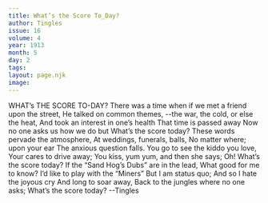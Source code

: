 ```yaml
---
title: What’s the Score To_Day?
author: Tingles
issue: 16
volume: 4
year: 1913
month: 5
day: 2
tags:
layout: page.njk
image:
---
```

WHAT’s THE SCORE TO-DAY?    There was a time when if we met a friend upon the street,   He talked on common themes, --the war, the cold, or else the heat,   And took an interest in one’s health   That time is passed away   Now no one asks us how we do but   What’s the score today?      These words pervade the atmosphere,   At weddings, funerals, balls,   No matter where; upon your ear   The anxious question falls.   You go to see the kiddo you love,    Your cares to drive away;   You kiss, yum yum, and then she says;    Oh! What’s the score today?      If the “Sand Hog’s Dubs” are in the lead,   What good for me to know?   I’d like to play with the “Miners”   But I am status quo;   And so I hate the joyous cry   And long to soar away,   Back to the jungles where no one asks;    What’s the score today?   --Tingles


